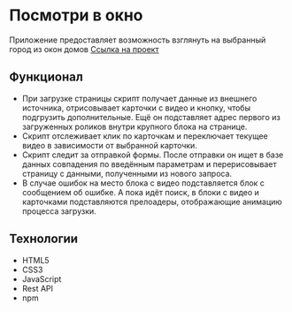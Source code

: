 # Посмотри в окно
Приложение предоставляет возможность взглянуть на выбранный город из окон домов
[Ссылка на проект](https://georgymedvedsky.github.io/posmotri_v_okno/)

## Функционал
- При загрузке страницы скрипт получает данные из внешнего источника, отрисовывает карточки с видео и кнопку, чтобы подгрузить дополнительные. Ещё он подставляет адрес первого из загруженных роликов внутри крупного блока на странице.
- Скрипт отслеживает клик по карточкам и переключает текущее видео в зависимости от выбранной карточки.
- Скрипт следит за отправкой формы. После отправки он ищет в базе данных совпадения по введённым параметрам и перерисовывает страницу с данными, полученными из нового запроса.
- В случае ошибок на место блока с видео подставляется блок с сообщением об ошибке. А пока идёт поиск, в блоки с видео и карточками подставляются прелоадеры, отображающие анимацию процесса загрузки.

## Технологии
- HTML5
- CSS3
- JavaScript
- Rest API
- npm
